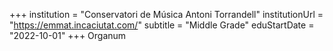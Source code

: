 +++
institution = "Conservatori de Música Antoni Torrandell"
institutionUrl = "https://emmat.incaciutat.com/"
subtitle = "Middle Grade"
eduStartDate = "2022-10-01"
+++
Organum